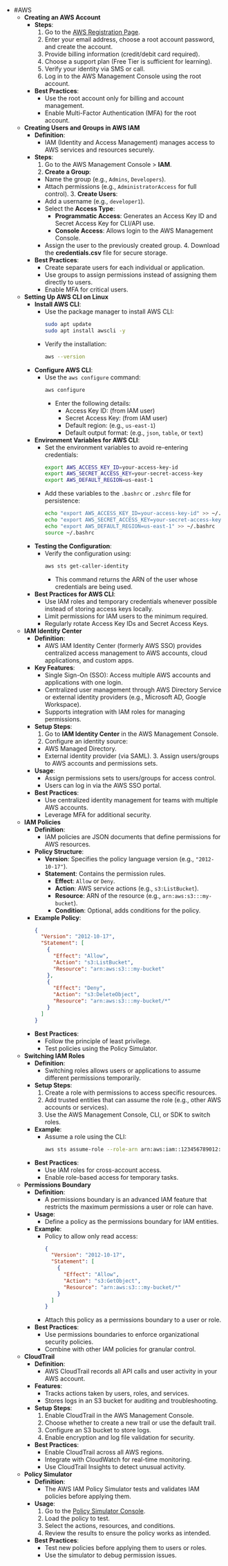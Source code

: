 - #AWS
	- **Creating an AWS Account**
		- **Steps**:
		  1. Go to the [AWS Registration Page](https://aws.amazon.com/).
		  2. Enter your email address, choose a root account password, and create the account.
		  3. Provide billing information (credit/debit card required).
		  4. Choose a support plan (Free Tier is sufficient for learning).
		  5. Verify your identity via SMS or call.
		  6. Log in to the AWS Management Console using the root account.
		- **Best Practices**:
			- Use the root account only for billing and account management.
			- Enable Multi-Factor Authentication (MFA) for the root account.
	- **Creating Users and Groups in AWS IAM**
		- **Definition**:
			- IAM (Identity and Access Management) manages access to AWS services and resources securely.
		- **Steps**:
		  1. Go to the AWS Management Console > **IAM**.
		  2. **Create a Group**:
			- Name the group (e.g., `Admins`, `Developers`).
			- Attach permissions (e.g., `AdministratorAccess` for full control).
			  3. **Create Users**:
			- Add a username (e.g., `developer1`).
			- Select the **Access Type**:
				- **Programmatic Access**: Generates an Access Key ID and Secret Access Key for CLI/API use.
				- **Console Access**: Allows login to the AWS Management Console.
			- Assign the user to the previously created group.
			  4. Download the **credentials.csv** file for secure storage.
		- **Best Practices**:
			- Create separate users for each individual or application.
			- Use groups to assign permissions instead of assigning them directly to users.
			- Enable MFA for critical users.
	- **Setting Up AWS CLI on Linux**
		- **Install AWS CLI**:
			- Use the package manager to install AWS CLI:
			  ```bash
			  sudo apt update
			  sudo apt install awscli -y
			  ```
			- Verify the installation:
			  ```bash
			  aws --version
			  ```
		- **Configure AWS CLI**:
			- Use the `aws configure` command:
			  ```bash
			  aws configure
			  ```
				- Enter the following details:
					- Access Key ID: (from IAM user)
					- Secret Access Key: (from IAM user)
					- Default region: (e.g., `us-east-1`)
					- Default output format: (e.g., `json`, `table`, or `text`)
		- **Environment Variables for AWS CLI**:
			- Set the environment variables to avoid re-entering credentials:
			  ```bash
			  export AWS_ACCESS_KEY_ID=your-access-key-id
			  export AWS_SECRET_ACCESS_KEY=your-secret-access-key
			  export AWS_DEFAULT_REGION=us-east-1
			  ```
			- Add these variables to the `.bashrc` or `.zshrc` file for persistence:
			  ```bash
			  echo "export AWS_ACCESS_KEY_ID=your-access-key-id" >> ~/.bashrc
			  echo "export AWS_SECRET_ACCESS_KEY=your-secret-access-key" >> ~/.bashrc
			  echo "export AWS_DEFAULT_REGION=us-east-1" >> ~/.bashrc
			  source ~/.bashrc
			  ```
		- **Testing the Configuration**:
			- Verify the configuration using:
			  ```bash
			  aws sts get-caller-identity
			  ```
				- This command returns the ARN of the user whose credentials are being used.
		- **Best Practices for AWS CLI**:
			- Use IAM roles and temporary credentials whenever possible instead of storing access keys locally.
			- Limit permissions for IAM users to the minimum required.
			- Regularly rotate Access Key IDs and Secret Access Keys.
	- **IAM Identity Center**
		- **Definition**:
			- AWS IAM Identity Center (formerly AWS SSO) provides centralized access management to AWS accounts, cloud applications, and custom apps.
		- **Key Features**:
			- Single Sign-On (SSO): Access multiple AWS accounts and applications with one login.
			- Centralized user management through AWS Directory Service or external identity providers (e.g., Microsoft AD, Google Workspace).
			- Supports integration with IAM roles for managing permissions.
		- **Setup Steps**:
		  1. Go to **IAM Identity Center** in the AWS Management Console.
		  2. Configure an identity source:
			- AWS Managed Directory.
			- External identity provider (via SAML).
			  3. Assign users/groups to AWS accounts and permissions sets.
		- **Usage**:
			- Assign permissions sets to users/groups for access control.
			- Users can log in via the AWS SSO portal.
		- **Best Practices**:
			- Use centralized identity management for teams with multiple AWS accounts.
			- Leverage MFA for additional security.
	- **IAM Policies**
		- **Definition**:
			- IAM policies are JSON documents that define permissions for AWS resources.
		- **Policy Structure**:
			- **Version**: Specifies the policy language version (e.g., `"2012-10-17"`).
			- **Statement**: Contains the permission rules.
				- **Effect**: `Allow` or `Deny`.
				- **Action**: AWS service actions (e.g., `s3:ListBucket`).
				- **Resource**: ARN of the resource (e.g., `arn:aws:s3:::my-bucket`).
				- **Condition**: Optional, adds conditions for the policy.
		- **Example Policy**:
		  ```json
		  {
		    "Version": "2012-10-17",
		    "Statement": [
		      {
		        "Effect": "Allow",
		        "Action": "s3:ListBucket",
		        "Resource": "arn:aws:s3:::my-bucket"
		      },
		      {
		        "Effect": "Deny",
		        "Action": "s3:DeleteObject",
		        "Resource": "arn:aws:s3:::my-bucket/*"
		      }
		    ]
		  }
		  ```
		- **Best Practices**:
			- Follow the principle of least privilege.
			- Test policies using the Policy Simulator.
	- **Switching IAM Roles**
		- **Definition**:
			- Switching roles allows users or applications to assume different permissions temporarily.
		- **Setup Steps**:
		  1. Create a role with permissions to access specific resources.
		  2. Add trusted entities that can assume the role (e.g., other AWS accounts or services).
		  3. Use the AWS Management Console, CLI, or SDK to switch roles.
		- **Example**:
			- Assume a role using the CLI:
			  ```bash
			  aws sts assume-role --role-arn arn:aws:iam::123456789012:role/MyRole --role-session-name MySession
			  ```
		- **Best Practices**:
			- Use IAM roles for cross-account access.
			- Enable role-based access for temporary tasks.
	- **Permissions Boundary**
		- **Definition**:
			- A permissions boundary is an advanced IAM feature that restricts the maximum permissions a user or role can have.
		- **Usage**:
			- Define a policy as the permissions boundary for IAM entities.
		- **Example**:
			- Policy to allow only read access:
			  ```json
			  {
			    "Version": "2012-10-17",
			    "Statement": [
			      {
			        "Effect": "Allow",
			        "Action": "s3:GetObject",
			        "Resource": "arn:aws:s3:::my-bucket/*"
			      }
			    ]
			  }
			  ```
			- Attach this policy as a permissions boundary to a user or role.
		- **Best Practices**:
			- Use permissions boundaries to enforce organizational security policies.
			- Combine with other IAM policies for granular control.
	- **CloudTrail**
		- **Definition**:
			- AWS CloudTrail records all API calls and user activity in your AWS account.
		- **Features**:
			- Tracks actions taken by users, roles, and services.
			- Stores logs in an S3 bucket for auditing and troubleshooting.
		- **Setup Steps**:
		  1. Enable CloudTrail in the AWS Management Console.
		  2. Choose whether to create a new trail or use the default trail.
		  3. Configure an S3 bucket to store logs.
		  4. Enable encryption and log file validation for security.
		- **Best Practices**:
			- Enable CloudTrail across all AWS regions.
			- Integrate with CloudWatch for real-time monitoring.
			- Use CloudTrail Insights to detect unusual activity.
	- **Policy Simulator**
		- **Definition**:
			- The AWS IAM Policy Simulator tests and validates IAM policies before applying them.
		- **Usage**:
		  1. Go to the [Policy Simulator Console](https://policysim.aws.amazon.com/).
		  2. Load the policy to test.
		  3. Select the actions, resources, and conditions.
		  4. Review the results to ensure the policy works as intended.
		- **Best Practices**:
			- Test new policies before applying them to users or roles.
			- Use the simulator to debug permission issues.